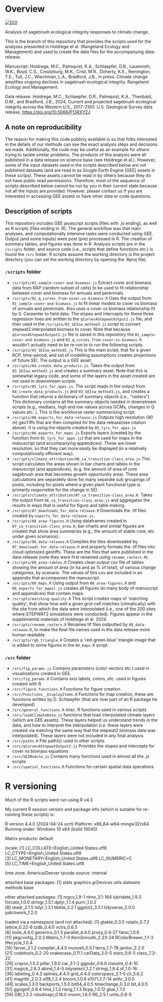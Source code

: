 # Overview

[![DOI](https://zenodo.org/badge/DOI/10.5281/zenodo.12775518.svg)](https://doi.org/10.5281/zenodo.12775518)

Analysis of sagebrush ecological integrity responses to climate change. 

This is the branch of this repository that provides the scripts used for the analyses presented
in Holdrege et al. (Rangeland Ecology and Management) and used to create the data files
for the accompanying data-release. 

Manuscript:
Holdrege, M.C., Palmquist, K.A., Schlaepfer, D.R., Lauenroth, W.K., Boyd, C.S., 
Creutzburg, M.K., Crist, M.R., Doherty, K.E., Remington, T.E., Tull, J.C., 
Wiechman, L.A., Bradford, J.B., in press. Climate change amplifies ongoing 
declines in sagebrush ecological integrity. Rangeland Ecology and Management.

Data release:
Holdrege, M.C., Schlaepfer, D.R., Palmquist, K.A., Theobald, D.M., and Bradford, J.B., 2024, Current and projected sagebrush ecological integrity across the Western U.S., 2017-2100: U.S. Geological Survey data release,
https://doi.org/10.5066/P13RXYZJ

## A note on reproducibility

The reason for making this code publicly available is so that folks interested in the 
details of our methods can
see the exact analysis steps and decisions we made. Additionally, the code may
be useful as an example for others 
trying to tackle similar problems. The products of this analysis were
all published in a data release on science base (see Holdrege et al.). However, some of the input datasets
used in the scripts described below
are not published datasets (and are read in as Google Earth Engine [GEE] assets in these scrips). These
assets cannot be read in by others because they do not have public read permissions.
Therefore, most of the sequence of scripts described below cannot be run by you in their current
state because not all the inputs are provided. However, please contact us if you
are interested in accessing GEE assets or have other data or code questions. 

## Description of scripts

This repository includes GEE javascript scripts (files with .js ending),
as well as R scripts (files ending in .R). The general workflow was that main analyses, and computationally
intensive tasks were conducted using GEE. Output (and some inputs)
were post (pre) processed in R. The creation of summary tables, and figures 
was done in R. Analysis scripts are in the `/scripts` folder, and source code
(i.e., scripts that define functions etc.) is found the `/src` folder.
R scripts assume the working directory is the project directory (you can
set the working directory by opening the .Rproj file)

### `/scripts` folder

* `/scripts/01_sample-cover-and-biomass.js` Extract cover and biomass data from RAP
(random subset of cells) to be used to fit relationship between cover and biomass for annuals
and perennials.
* `/scripts/02_q_curves_from-cover-vs-biomass.R` Uses the output from `01_sample-cover-and-biomass.js`
to fit linear models to cover vs biomass of annuals and perennials. Also
uses a cover vs biomass relationship fit by S. Carpenter to field data. The slopes
and intercepts for these three regression lines are written to the `qCurves4StepwatOutput2.js`
file, and then used in the `/scripts/03_SEIsw_method3.js` script to convert stepwat2
interpolated biomass to cover. Note that because `qCurves4StepwatOutput2.js` file
is saved in this repository the `01_sample-cover-and-biomass.js` and `02_q_curves_from-cover-vs-biomass.R` wouldn't actually need to be re-run to 
to run the following scripts. 
* `/scripts/03_SEIsw_method3.js` This is the main script, that for a given RCP,
time-period, and set of modelling assumptions creates projections of future SEI.
The output is a GEE asset. 
* `/scripts/04_create_data_products.js`. Takes the output from `03_SEIsw_method3.js`
and creates a summary asset. Note that this is somewhat legacy code, and some of the
layers in the asset created are not used in downstream scripts. 
* `/scripts/05_lyrs_for_apps.js`. The script reads in the output from `04_create_data_products.js` and `03_SEIsw_method3.js`, and creates a function
that returns a dictionary of summary objects (i.e., "rasters"). This dictionary
contains all the summary objects needed in downstream scripts (e.g., medians, high and low values
across GCMs, changes in Q values etc. ). This is the workhorse raster summarizing
script. 
* `/scripts/06_exports_for_data-release.js` Outputs high resolution (90 m) geoTiffs
that are then compiled for the data release(see citation above). It is using the
objects created by `05_lyrs_for_apps.js`
* `/scripts/06_exports_for_maps.js` Exports layers (created by the function
from `05_lyrs_for_apps.js`) that are used for maps in the manuscript (and accompanying 
appendices). These are lower resolution, so that they can more easily be displayed (in a relatively computationally efficient way). 
* `/scripts/climate_attribution/06_ca_transition-class_area.js` This script calculates
the areas shown in bar charts and tables in the manuscript (and appendices),
(e.g. the amount of area of core sagebrush area that becomes growth opportunity area). These area calculations are separately done for many separate sub groupings of pixels, including for pixels where a given plant functional
type is primarily responsible for the change in SEI. 
* `/scripts/climate_attribution/07_ca_transition-class_area.R`. Takes
the output from `06_ca_transition-class_area.js` and aggregates the results
in ways that is useful for figure and table making. 
* `/scripts/07_downloads_for_data-release.R` Downloads the .tif files created
by `exports_for_data-release.js`.
* `/scripts/08_area-figures.R` Using dataframes created in `07_ca_transition-class_area.R`,
bar-charts and similar figures are created that show area summaries (e.g., the amount of
stable core, etc. under given scenarios).
* `/scripts/08_data-release.R` Compiles the tiles downloaded by `07_downloads_for_data-release.R` and properly formats the .tif files into
cloud optimized geotiffs. These are the files that were published in the data-release
(note they were first renamed using `rename_rasters.R`).
* `/scripts/09_area-tables.R` Creates clean output csv file of tables showing
the amount of area (in ha and as % of total), of various change categories, by scenario. The values
of this csv are included in an appendix that accompanies the manuscript.
* `/scripts/09_maps.R` Using output from `08_area-figures.R` and
`06_exports_for_mapsl.js` creates all figures (in many body of 
manuscript and appendices) that contain maps. 
* `/scripts/matching-quality.R` This script creates maps of 'matching quality',
that show how well a given grid-cell matches (climatically) with the site from
which the data were interpolated (i.e., one of the 200 sites where STEPWAT2 simulations
were conducted). Figures appear in the supplemental materials of Holdrege et al. 2024. 
* `/scripts/rename_rasters.R` Renames tif files outputted by `08_data-release.R`, to 
make the final file names used in the data release more human readable. 
* `/scripts/rgb_triangle.R` Creates a 'red-green-blue' triangle image
that is added to some figures in the `09_maps.R` script. 

### `/src` folder

* `/src/fig_params.js` Contains parameters (color vectors etc.) used in visualizations created in
GEE. 
* `/src/fig_params.R` Contains axis labels, colors, etc. used in figures created with R
* `/src/figure_functions.R` Functions for figure creation. 
* `/src/Functions__DisplayItems.R` Functions for map creation, these are functions
written by D. Schlaepfer (that are now part of an R package he developed)
* `/src/general_functions.R` misc. R functions used in various scripts
* `/src/loadClimateData.js` functions that load interpolated climate layers (which are GEE assets).
These layers helped us understand trends in the data, and how to interpret the interpolation
(i.e. these layers were created via matchng the same way that the stepwat2 biomass data
was interpolated). These layers were not included in any final analysis. 
* `/src/paths.R` File path(s) used in other scripts. 
* `/src/qCurves4StepwatOutput2.js` Provides the slopes and intercepts for cover vs biomass equations
* `/src/SEIModule.js` Contains many functions used in almost all the .js scripts
* `/src/spatial_functions.R` Functions for certain spatial data operations


# R versioning

Much of the R scripts were run using R v4.3

My current R session version and package info (which is suitable for re-running
these scripts) is:

  
R version 4.4.0 (2024-04-24 ucrt)
Platform: x86_64-w64-mingw32/x64
Running under: Windows 10 x64 (build 19045)

Matrix products: default


locale:
[1] LC_COLLATE=English_United States.utf8  LC_CTYPE=English_United States.utf8   
[3] LC_MONETARY=English_United States.utf8 LC_NUMERIC=C                          
[5] LC_TIME=English_United States.utf8    

time zone: America/Denver
tzcode source: internal

attached base packages:
[1] stats     graphics  grDevices utils     datasets  methods   base     

other attached packages:
 [1] mgcv_1.9-1      nlme_3.1-164    lubridate_1.9.3 forcats_1.0.0   stringr_1.5.1   dplyr_1.1.4     purrr_1.0.2    
 [8] readr_2.1.5     tidyr_1.3.1     tibble_3.2.1    ggplot2_3.5.1   tidyverse_2.0.0 patchwork_1.2.0

loaded via a namespace (and not attached):
 [1] gtable_0.3.5       rstatix_0.7.2      lattice_0.22-6     tzdb_0.4.0         vctrs_0.6.5       
 [6] tools_4.4.0        generics_0.1.3     parallel_4.4.0     proxy_0.4-27       fansi_1.0.6       
[11] pkgconfig_2.0.3    Matrix_1.7-0       KernSmooth_2.23-24 RColorBrewer_1.1-3 lifecycle_1.0.4   
[16] farver_2.1.2       compiler_4.4.0     munsell_0.5.1      terra_1.7-78       janitor_2.2.0     
[21] codetools_0.2-20   snakecase_0.11.1   carData_3.0-5      stars_0.6-5        class_7.3-22      
[26] crayon_1.5.2       pillar_1.9.0       car_3.1-2          ggpubr_0.6.0       classInt_0.4-10   
[31] magick_2.8.3       abind_1.4-5        tidyselect_1.2.1   stringi_1.8.4      sf_1.0-16         
[36] labeling_0.4.3     splines_4.4.0      grid_4.4.0         colorspace_2.1-0   cli_3.6.2         
[41] magrittr_2.0.3     utf8_1.2.4         broom_1.0.6        e1071_1.7-14       withr_3.0.0       
[46] scales_1.3.0       backports_1.5.0    bit64_4.0.5        timechange_0.3.0   bit_4.0.5         
[51] ggsignif_0.6.4     hms_1.1.3          rlang_1.1.3        Rcpp_1.0.12        glue_1.7.0        
[56] DBI_1.2.2          rstudioapi_0.16.0  vroom_1.6.5        R6_2.5.1           units_0.8-5    


